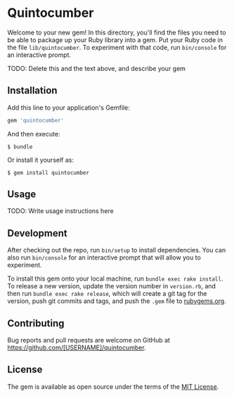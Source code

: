 # Quintocumber

Welcome to your new gem! In this directory, you'll find the files you need to be able to package up your Ruby library into a gem. Put your Ruby code in the file `lib/quintocumber`. To experiment with that code, run `bin/console` for an interactive prompt.

TODO: Delete this and the text above, and describe your gem

## Installation

Add this line to your application's Gemfile:

```ruby
gem 'quintocumber'
```

And then execute:

    $ bundle

Or install it yourself as:

    $ gem install quintocumber

## Usage

TODO: Write usage instructions here

## Development

After checking out the repo, run `bin/setup` to install dependencies. You can also run `bin/console` for an interactive prompt that will allow you to experiment.

To install this gem onto your local machine, run `bundle exec rake install`. To release a new version, update the version number in `version.rb`, and then run `bundle exec rake release`, which will create a git tag for the version, push git commits and tags, and push the `.gem` file to [rubygems.org](https://rubygems.org).

## Contributing

Bug reports and pull requests are welcome on GitHub at https://github.com/[USERNAME]/quintocumber.

## License

The gem is available as open source under the terms of the [MIT License](http://opensource.org/licenses/MIT).
